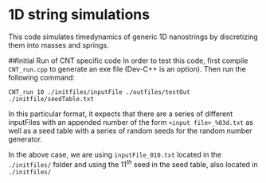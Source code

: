 # 1D string simulations
This code simulates timedynamics of generic 1D nanostrings by discretizing them into masses and springs.

##Initial Run of CNT specific code
In order to test this code, first compile `CNT_run.cpp`	to generate an exe file (Dev-C++ is an option). Then run the following command:
```
CNT_run 10 ./initfiles/inputFile ./outfiles/testOut ./initfile/seedTable.txt
```

In this particular format, it expects that there are a series of different inputFiles with an appended number of the form `<input file>_%03d.txt` as well as a seed table with a series of random seeds for the random number generator.

In the above case, we are using `inputFile_010.txt` located in the `./initfiles/` folder and using the $11^{th}$ seed in the seed table, also located in `./initfiles/`
 

